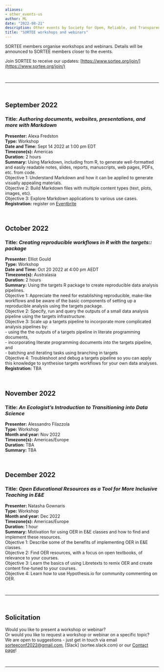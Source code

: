 ```yaml
---
aliases:
- other_events-us
author: ML
date: "2022-08-21"
description: Other events by Society for Open, Reliable, and Transparent Ecology and Evolutionary biology (SORTEE)
title: "SORTEE workshops and webinars"
---
```


SORTEE members organise workshops and webinars. Details will be announced to SORTEE members closer to the events.  

Join SORTEE to receive our updates: [https://www.sortee.org/join/](https://www.sortee.org/join/)   

&nbsp;  

---

&nbsp;

## September 2022  
### **Title:**	*Authoring documents, websites, presentations, and more with Markdown*	 
**Presenter:** Alexa Fredston	  
**Type:** Workshop   
**Date and Time:** Sept 14 2022	at 1:00 pm  EDT   
**Timezone(s):** Americas  
**Duration:** 2 hours	  
**Summary:** Using Markdown, including from R, to generate well-formatted and easily readable notes, slides, reports, manuscripts, web pages, PDFs, etc. from code.   
   Objective 1: Understand Markdown and how it can be applied to generate visually appealing materials.   
   Objective 2: Build Markdown files with multiple content types (text, plots, images, etc).  
   Objective 3: Explore Markdown applications to various use cases.   
**Registration:** register on [Eventbrite](https://www.eventbrite.com/e/authoring-documents-websites-and-more-with-rmarkdown-tickets-405267414747) 

&nbsp;

## October 2022   

### **Title:**	*Creating reproducible workflows in R with the targets:: package*   
**Presenter:** Elliot Gould   
**Type:** Workshop   
**Date and Time:** Oct 20 2022 at 4:00 pm AEDT  
**Timezone(s):** Australasia		 
**Duration:** 2 hours  	  
**Summary:** Using the targets R package to create reproducible data analysis pipelines.   
  Objective 1: Appreciate the need for establishing reproducible, make-like workflows and be aware of the basic components of setting up a reproducible analysis using the targets package.  
  Objective 2: Specify, run and query the outputs of a small data analysis pipeline using the targets infrastructure.   
  Objective 3: Scale up a targets pipeline to incorporate more complicated analysis pipelines by:    
     - using the the outputs of a targets pipeline in literate programming documents,  
     - incorporating literate programming documents into the targets pipeline, and  
     - batching and iterating tasks using branching in targets  
  Objective 4: Troubleshoot and debug a targets pipeline so you can apply this knowledge to synthesise targets workflows for your own data analyses.   
**Registration:** TBA   

&nbsp;

## November 2022    

### **Title:** *An Ecologist’s Introduction to Transitioning into Data Science*    
**Presenter:** Alessandro Filazzola   
**Type:** Workshop   
**Month and year:** Nov 2022	  
**Timezone(s):** Americas/Europe   	  
**Duration:** TBA	  
**Summary:** TBA   

&nbsp;  

## December 2022    

### **Title:** *Open Educational Resources as a Tool for More Inclusive Teaching in E&E*    
**Presenter:** Natasha Gownaris    
**Type:** Workshop   
**Month and year:** Dec 2022	  
**Timezone(s):** Americas/Europe   	  
**Duration:** 1 hour	  
**Summary:** Motivation for using OER in E&E classes and how to find and implement these resources.  
Objective 1: Describe some of the benefits of implementing OER in E&E classes.  
Objective 2: Find OER resources, with a focus on open textbooks, of relevance to your courses.   
Objective 3: Learn the basics of using Libretexts to remix OER and create content fine-tuned to your courses.   
Objective 4: Learn how to use Hypothesis.io for community commenting on OER.   

&nbsp;  

---

&nbsp;  

## Solicitation   

Would you like to present a workshop or webinar?   
Or would you like to request a workshop or webinar on a specific topic?    
We are open to suggestions - just get in touch via email [sorteeconf2022@gmail.com](mailto:sorteeconf2022@gmail.com), [Slack] (sortee.slack.com) or our [Contact page](https://www.sortee.org/contact/)!    

&nbsp;

---

&nbsp;
